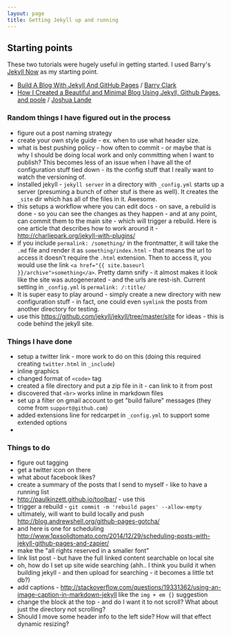 ```yaml
---
layout: page
title: Getting Jekyll up and running
---
```


## Starting points

These two tutorials were hugely useful in getting started. I used Barry's [Jekyll Now](https://github.com/barryclark/jekyll-now) as my starting point.

* [Build A Blog With Jekyll And GitHub Pages](http://www.smashingmagazine.com/2014/08/01/build-blog-jekyll-github-pages/) / [Barry Clark](http://www.smashingmagazine.com/author/barryclark/)
* [How I Created a Beautiful and Minimal Blog Using Jekyll, Github Pages, and poole](http://joshualande.com/jekyll-github-pages-poole/) / [Joshua Lande](http://joshualande.com/)

### Random things I have figured out in the process

* figure out a post naming strategy
* create your own style guide - ex. when to use what header size.
* what is best pushing policy - how often to commit - or maybe that is why I should be doing local work and only committing when I want to publish? This becomes less of an issue when I have all the of configuration stuff tied down - its the config stuff that I really want to watch the versioning of.
* installed jekyll - `jekyll server` in a directory with `_config.yml` starts up a server (presuming a bunch of other stuf is there as well). It creates the `_site` dir which has all of the files in it. Awesome.
* this setups a workflow where you can edit docs - on save, a rebuild is done - so you can see the changes as they happen - and at any point, can commit them to the main site - which will trigger a rebuild. Here is one article that describes how to work around it - http://charliepark.org/jekyll-with-plugins/
* if you include `permalink: /something/` in the frontmatter, it will take the `.md` file and render it as `something/index.html` - that means the url to access it doesn't require the `.html` extension. Then to access it, you would use the link `<a href="{{ site.baseurl }}/archive">something</a>`. Pretty damn snify - it almost makes it look like the site was autogenerated - and the urls are rest-ish. Current setting in `_config.yml` is `permalink: /:title/`
* It is super easy to play around - simply create a new directory with new configuration stuff - in fact, one could even `symlink` the posts from another directory for testing.
* use this https://github.com/jekyll/jekyll/tree/master/site for ideas - this is code behind the jekyll site.

### Things I have done

* setup a twitter link - more work to do on this (doing this required creating `twitter.html` in `_include`)
* inline graphics
* changed format of `<code>` tag
* created a file directory and put a zip file in it - can link to it from post
* discovered that `<br>` works inline in markdown files
* set up a filter on gmail account to get "build failure" messages (they come from `support@github.com`)
* added extensions line for redcarpet in `_config.yml` to support some extended options
*

### Things to do

* figure out tagging
* get a twitter icon on there
* what about facebook likes?
* create a summary of the posts that I send to myself - like to have a running list
* http://paulkinzett.github.io/toolbar/ - use this
* trigger a rebuild - `git commit -m 'rebuild pages' --allow-empty`
* ultimately, will want to build locally and push http://blog.andrewshell.org/github-pages-gotcha/
* and here is one for scheduling http://www.1pxsolidtomato.com/2014/12/29/scheduling-posts-with-jekyll-github-pages-and-zapier/
* make the "all rights reserved in a smaller font"
* link list post - but have the full linked content searchable on local site
* oh, how do I set up site wide searching (ahh.. I think you build it when building jekyll - and then upload for searching - it becomes a little txt db?)
* add captions - http://stackoverflow.com/questions/19331362/using-an-image-caption-in-markdown-jekyll like the `img + em {}` suggestion
* change the block at the top - and do I want it to not scroll? What about just the directory not scrolling?
* Should I move some header info to the left side? How will that effect dynamic resizing?

###

